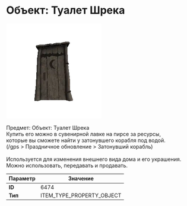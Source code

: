 # Объект: Туалет Шрека

![Item Image](../img/6474.webp?raw=true)

Предмет: Объект: Туалет Шрека<br>Купить его можно в сувенирной лавке на пирсе за ресурсы,<br>которые вы сможете найти у затонувшего корабля под водой.<br>(/gps > Праздничное обновление > Затонувший корабль)<br><br>Используется для изменения внешнего вида дома и его украшения.<br>Можно использовать, передавать и продавать.


| Параметр | Значение |
|----------|----------|
| **ID** | 6474 |
| **Тип** | ITEM_TYPE_PROPERTY_OBJECT |


